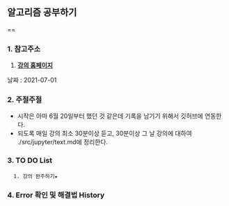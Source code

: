 ## 알고리즘 공부하기
==
### 1. 참고주소
1. [**강의 홈페이지**](https://fastcampus.co.kr/)


날짜 : 2021-07-01

### 2. 주절주절
- 시작은 아마 6월 20일부터 했던 것 같은데 기록을 남기기 위해서 깃허브에 연동한다.
- 되도록 매일 강의 최소 30분이상 듣고, 30분이상 그 날 강의에 대하여 ./src/jupyter/text.md에 정리한다.

### 3. TO DO List
      1. 강의 완주하기★


### 4. Error 확인 및 해결법 History



